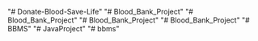 "# Donate-Blood-Save-Life" 
"# Blood_Bank_Project" 
"# Blood_Bank_Project" 
"# Blood_Bank_Project" 
"# Blood_Bank_Project" 
"# BBMS" 
"# JavaProject" 
"# bbms" 
